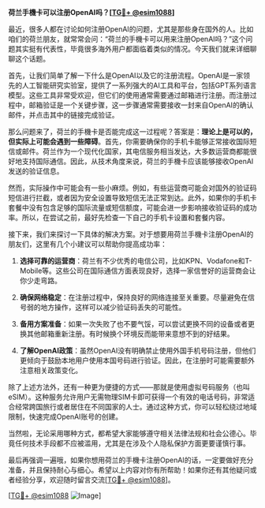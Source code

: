 **荷兰手機卡可以注册OpenAI吗？[[TG💪+ @esim1088](https://t.me/s/esim1088)]**

最近，很多人都在讨论如何注册OpenAI的问题，尤其是那些身在国外的人。比如咱们的荷兰朋友，就常常会问：“荷兰的手機卡可以用来注册OpenAI吗？”这个问题其实挺有代表性，毕竟很多海外用户都面临着类似的情况。今天我们就来详细聊聊这个话题。

首先，让我们简单了解一下什么是OpenAI以及它的注册流程。OpenAI是一家领先的人工智能研究实验室，提供了一系列强大的AI工具和平台，包括GPT系列语言模型。这些工具非常受欢迎，但它们的使用通常需要通过邮箱进行注册。而注册过程中，邮箱验证是一个关键步骤，这一步骤通常需要接收一封来自OpenAI的确认邮件，并点击其中的链接完成验证。

那么问题来了，荷兰的手機卡是否能完成这一过程呢？答案是：**理论上是可以的，但实际上可能会遇到一些障碍**。首先，你需要确保你的手机卡能够正常接收国际短信或邮件。荷兰作为一个现代化国家，其电信服务相当发达，大多数运营商都能很好地支持国际通信。因此，从技术角度来说，荷兰的手機卡应该能够接收OpenAI发送的验证信息。

然而，实际操作中可能会有一些小麻烦。例如，有些运营商可能会对国外的验证码短信进行拦截，或者因为安全设置导致短信无法正常到达。此外，如果你的手机卡套餐中没有包含足够的国际流量或短信额度，可能会进一步影响接收验证码的成功率。所以，在尝试之前，最好先检查一下自己的手机卡设置和套餐内容。

接下来，我们来探讨一下具体的解决方案。对于想要用荷兰手機卡注册OpenAI的朋友们，这里有几个小建议可以帮助你提高成功率：

1. **选择可靠的运营商**：荷兰有不少优秀的电信公司，比如KPN、Vodafone和T-Mobile等。这些公司在国际通信方面表现良好，选择一家信誉好的运营商会让你少走弯路。

2. **确保网络稳定**：在注册过程中，保持良好的网络连接至关重要。尽量避免在信号弱的地方操作，这样可以减少验证码丢失的可能性。

3. **备用方案准备**：如果一次失败了也不要气馁，可以尝试更换不同的设备或者更换其他邮箱重新注册。有时候换个环境反而能带来意想不到的好结果。

4. **了解OpenAI政策**：虽然OpenAI没有明确禁止使用外国手机号码注册，但他们更倾向于鼓励本地用户使用本国号码进行验证。因此，在注册时可能需要额外注意相关政策变化。

除了上述方法外，还有一种更为便捷的方式——那就是使用虚拟号码服务（也叫eSIM）。这种服务允许用户无需物理SIM卡即可获得一个有效的电话号码，非常适合经常跨国旅行或者居住在不同国家的人士。通过这种方式，你可以轻松绕过地域限制，快速完成OpenAI账号的创建。

当然啦，无论采用哪种方式，都希望大家能够遵守相关法律法规和社会公德心。毕竟任何技术手段都不应被滥用，尤其是在涉及个人隐私保护方面更要谨慎行事。

最后再强调一遍哦，如果你想用荷兰的手機卡注册OpenAI的话，一定要做好充分准备，并且保持耐心与细心。希望以上内容对你有所帮助！如果你还有其他疑问或者经验分享，欢迎随时留言交流[[TG💪+ @esim1088](https://t.me/s/esim1088)]。

[[TG💪+ @esim1088](https://t.me/s/esim1088) ![Image](https://i.postimg.cc/4NQfJmqS/Snipaste-2025-05-13-00-14-12.png)]